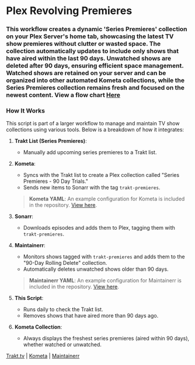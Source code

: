 # Plex Revolving Premieres

### This workflow creates a dynamic 'Series Premieres' collection on your Plex Server's home tab, showcasing the latest TV show premieres without clutter or wasted space. The collection automatically updates to include only shows that have aired within the last 90 days. Unwatched shows are deleted after 90 days, ensuring efficient space management. Watched shows are retained on your server and can be organized into other automated Kometa collections, while the Series Premieres collection remains fresh and focused on the newest content. View a flow chart [Here](90DayPremieresflowchart.png)

### How It Works

This script is part of a larger workflow to manage and maintain TV show collections using various tools. Below is a breakdown of how it integrates:

1. **Trakt List (Series Premieres)**:
    - Manually add upcoming series premieres to a Trakt list.

2. **Kometa**:
    - Syncs with the Trakt list to create a Plex collection called "Series Premieres - 90 Day Trials."
    - Sends new items to Sonarr with the tag `trakt-premieres`.

    > **Kometa YAML**: An example configuration for Kometa is included in the repository. [View here](kometa-trakt-list-config.yaml).

3. **Sonarr**:
    - Downloads episodes and adds them to Plex, tagging them with `trakt-premieres`.

4. **Maintainerr**:
    - Monitors shows tagged with `trakt-premieres` and adds them to the "90-Day Rolling Delete" collection.
    - Automatically deletes unwatched shows older than 90 days.

    > **Maintainerr YAML**: An example configuration for Maintainerr is included in the repository. [View here](maintainerr_premieres_rule_.yaml).

5. **This Script**:
    - Runs daily to check the Trakt list.
    - Removes shows that have aired more than 90 days ago.

6. **Kometa Collection**:
    - Always displays the freshest series premieres (aired within 90 days), whether watched or unwatched.

[Trakt.tv](https://trakt.tv) | [Kometa](https://kometamp.com) | [Maintainerr](https://maintainerr.com)

